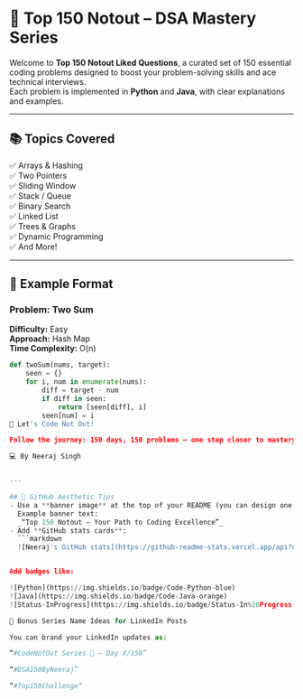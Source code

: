# 🏏 Top 150 Notout – DSA Mastery Series

Welcome to **Top 150 Notout Liked Questions**, a curated set of 150 essential coding problems designed to boost your problem-solving skills and ace technical interviews.  
Each problem is implemented in **Python** and **Java**, with clear explanations and examples.

---

## 📚 Topics Covered
✅ Arrays & Hashing  
✅ Two Pointers  
✅ Sliding Window  
✅ Stack / Queue  
✅ Binary Search  
✅ Linked List  
✅ Trees & Graphs  
✅ Dynamic Programming  
✅ And More!

---

## 🧠 Example Format

### Problem: Two Sum
**Difficulty:** Easy  
**Approach:** Hash Map  
**Time Complexity:** O(n)

```python
def twoSum(nums, target):
    seen = {}
    for i, num in enumerate(nums):
        diff = target - num
        if diff in seen:
            return [seen[diff], i]
        seen[num] = i
🚀 Let's Code Not Out!

Follow the journey: 150 days, 150 problems – one step closer to mastery.

💻 By Neeraj Singh


---

## 💫 GitHub Aesthetic Tips
- Use a **banner image** at the top of your README (you can design one using [Canva](https://www.canva.com/)).  
  Example banner text:  
  _“Top 150 Notout – Your Path to Coding Excellence”_
- Add **GitHub stats cards**:
  ```markdown
  ![Neeraj's GitHub stats](https://github-readme-stats.vercel.app/api?username=yourusername&show_icons=true&theme=radical)


Add badges like:

![Python](https://img.shields.io/badge/Code-Python-blue)
![Java](https://img.shields.io/badge/Code-Java-orange)
![Status-InProgress](https://img.shields.io/badge/Status-In%20Progress-yellow)

🧩 Bonus Series Name Ideas for LinkedIn Posts

You can brand your LinkedIn updates as:

“#CodeNotOut Series 🏏 – Day X/150”

“#DSA150ByNeeraj”

“#Top150Challenge”

